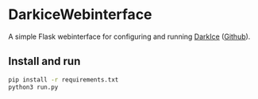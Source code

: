 # DarkiceWebinterface

A simple Flask webinterface for configuring and running [DarkIce](http://darkice.org/) ([Github](https://github.com/rafael2k/darkice)).

## Install and run

```bash
pip install -r requirements.txt
python3 run.py
```
